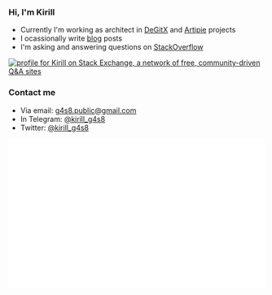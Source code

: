 ### Hi, I'm Kirill

- Currently I'm working as architect in [DeGitX] and [Artipie] projects
- I ocassionally write [blog] posts
- I'm asking and answering questions on [StackOverflow]

<a href="https://stackexchange.com/users/1909497"><img src="https://stackexchange.com/users/flair/1909497.png" width="208" height="58" alt="profile for Kirill on Stack Exchange, a network of free, community-driven Q&amp;A sites" title="profile for Kirill on Stack Exchange, a network of free, community-driven Q&amp;A sites"></a>

### Contact me
 - Via email: [g4s8.public@gmail.com](mailto:g4s8.public@gmail.com)
 - In Telegram: [@kirill_g4s8](https://t.me/kirill_g4s8)
 - Twitter: [@kirill_g4s8](https://twitter.com/kirill_g4s8/)

[DeGitX]: https://github.com/cqfn/degitx
[Artipie]: https://github.com/artipie
[blog]: https://www.g4s8.wtf
[StackOverflow]: https://stackoverflow.com/users/1723695/kirill



<a href="https://github.com/g4s8"><img align="left" alt="Github Stats" src="https://raw.githubusercontent.com/g4s8/github-stats/master/generated/overview.svg"/></a>
